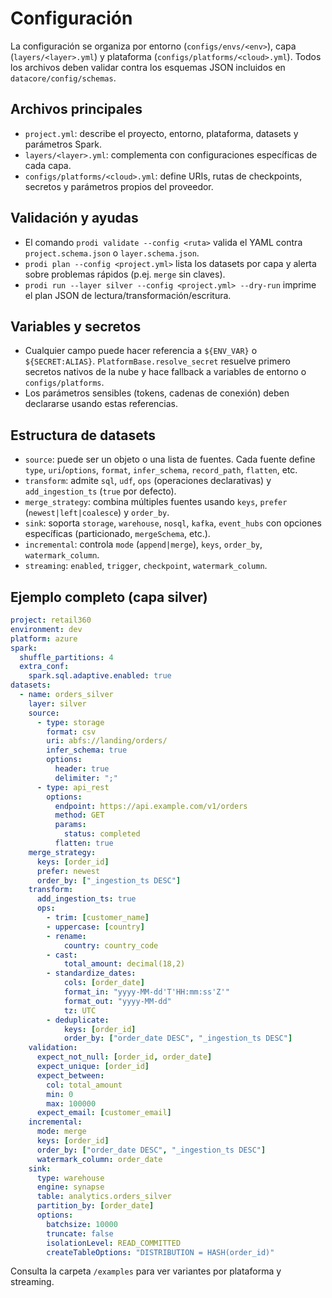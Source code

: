 # Configuración

La configuración se organiza por entorno (`configs/envs/<env>`), capa (`layers/<layer>.yml`) y plataforma (`configs/platforms/<cloud>.yml`). Todos los archivos deben validar contra los esquemas JSON incluidos en `datacore/config/schemas`.

## Archivos principales
- `project.yml`: describe el proyecto, entorno, plataforma, datasets y parámetros Spark.
- `layers/<layer>.yml`: complementa con configuraciones específicas de cada capa.
- `configs/platforms/<cloud>.yml`: define URIs, rutas de checkpoints, secretos y parámetros propios del proveedor.

## Validación y ayudas
- El comando `prodi validate --config <ruta>` valida el YAML contra `project.schema.json` o `layer.schema.json`.
- `prodi plan --config <project.yml>` lista los datasets por capa y alerta sobre problemas rápidos (p.ej. `merge` sin claves).
- `prodi run --layer silver --config <project.yml> --dry-run` imprime el plan JSON de lectura/transformación/escritura.

## Variables y secretos
- Cualquier campo puede hacer referencia a `${ENV_VAR}` o `${SECRET:ALIAS}`. `PlatformBase.resolve_secret` resuelve primero secretos nativos de la nube y hace fallback a variables de entorno o `configs/platforms`.
- Los parámetros sensibles (tokens, cadenas de conexión) deben declararse usando estas referencias.

## Estructura de datasets
- `source`: puede ser un objeto o una lista de fuentes. Cada fuente define `type`, `uri`/`options`, `format`, `infer_schema`, `record_path`, `flatten`, etc.
- `transform`: admite `sql`, `udf`, `ops` (operaciones declarativas) y `add_ingestion_ts` (`true` por defecto).
- `merge_strategy`: combina múltiples fuentes usando `keys`, `prefer` (`newest|left|coalesce`) y `order_by`.
- `sink`: soporta `storage`, `warehouse`, `nosql`, `kafka`, `event_hubs` con opciones específicas (particionado, `mergeSchema`, etc.).
- `incremental`: controla `mode` (`append|merge`), `keys`, `order_by`, `watermark_column`.
- `streaming`: `enabled`, `trigger`, `checkpoint`, `watermark_column`.

## Ejemplo completo (capa silver)
```yaml
project: retail360
environment: dev
platform: azure
spark:
  shuffle_partitions: 4
  extra_conf:
    spark.sql.adaptive.enabled: true
datasets:
  - name: orders_silver
    layer: silver
    source:
      - type: storage
        format: csv
        uri: abfs://landing/orders/
        infer_schema: true
        options:
          header: true
          delimiter: ";"
      - type: api_rest
        options:
          endpoint: https://api.example.com/v1/orders
          method: GET
          params:
            status: completed
          flatten: true
    merge_strategy:
      keys: [order_id]
      prefer: newest
      order_by: ["_ingestion_ts DESC"]
    transform:
      add_ingestion_ts: true
      ops:
        - trim: [customer_name]
        - uppercase: [country]
        - rename:
            country: country_code
        - cast:
            total_amount: decimal(18,2)
        - standardize_dates:
            cols: [order_date]
            format_in: "yyyy-MM-dd'T'HH:mm:ss'Z'"
            format_out: "yyyy-MM-dd"
            tz: UTC
        - deduplicate:
            keys: [order_id]
            order_by: ["order_date DESC", "_ingestion_ts DESC"]
    validation:
      expect_not_null: [order_id, order_date]
      expect_unique: [order_id]
      expect_between:
        col: total_amount
        min: 0
        max: 100000
      expect_email: [customer_email]
    incremental:
      mode: merge
      keys: [order_id]
      order_by: ["order_date DESC", "_ingestion_ts DESC"]
      watermark_column: order_date
    sink:
      type: warehouse
      engine: synapse
      table: analytics.orders_silver
      partition_by: [order_date]
      options:
        batchsize: 10000
        truncate: false
        isolationLevel: READ_COMMITTED
        createTableOptions: "DISTRIBUTION = HASH(order_id)"
```

Consulta la carpeta `/examples` para ver variantes por plataforma y streaming.
